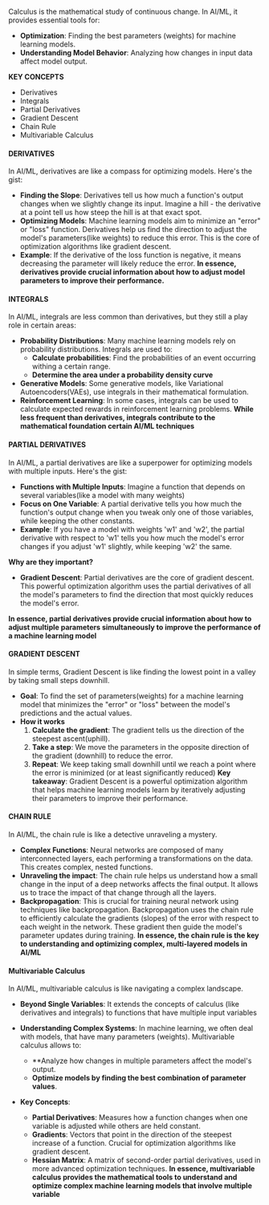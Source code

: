 Calculus is the mathematical study of continuous change. In AI/ML, it provides essential tools for:
* **Optimization**: Finding the best parameters (weights) for machine learning models.
* **Understanding Model Behavior**: Analyzing how changes in input data affect model output.

**KEY CONCEPTS**
* Derivatives
* Integrals
* Partial Derivatives
* Gradient Descent
* Chain Rule
* Multivariable Calculus

#### DERIVATIVES
In AI/ML, derivatives are like a compass for optimizing models. Here's the gist:
* **Finding the Slope**: Derivatives tell us how much a function's output changes when we slightly change its input. Imagine a hill - the derivative at a point tell us how steep the hill is at that exact spot.
* **Optimizing Models**: Machine learning models aim to minimize an "error" or "loss" function. Derivatives help us find the direction to adjust the model's parameters(like weights) to reduce this error. This is the core of optimization algorithms like gradient descent.
* **Example**: If the derivative of the loss function is negative, it means decreasing the parameter will likely reduce the error.
**In essence, derivatives provide crucial information about how to adjust model parameters to improve their performance.**

#### INTEGRALS
In AI/ML, integrals are less common than derivatives, but they still a play role in certain areas:
* **Probability Distributions**: Many machine learning models rely on probability distributions. Integrals are used to:
	* **Calculate probabilities**: Find the probabilities of an event occurring withing a certain range.
	* **Determine the area under a probability density curve**
* **Generative Models**: Some generative models, like Variational Autoencoders(VAEs), use integrals in their mathematical formulation.
* **Reinforcement Learning**: In some cases, integrals can be used to calculate expected rewards in reinforcement learning problems.
**While less frequent than derivatives, integrals contribute to the mathematical foundation certain AI/ML techniques** 

#### PARTIAL DERIVATIVES
In AI/ML, a partial derivatives are like a superpower for optimizing models with multiple inputs. Here's the gist: 
* **Functions with Multiple Inputs**: Imagine a function that depends on several variables(like a model with many weights)
* **Focus on One Variable**: A partial derivative tells you how much the function's output change when you tweak only one of those variables, while keeping the other constants.
* **Example**: If you have a model with weights 'w1' and 'w2', the partial derivative with respect to 'w1' tells you how much the model's error changes if you adjust 'w1' slightly, while keeping 'w2' the same.

**Why are they important?**
* **Gradient Descent**: Partial derivatives are the core of gradient descent. This powerful optimization algorithm uses the partial derivatives of all the model's parameters to find the direction that most quickly reduces the model's error.

**In essence, partial derivatives provide crucial information about how to adjust multiple parameters simultaneously to improve the performance of a machine learning model**

#### GRADIENT DESCENT
In simple terms, Gradient Descent is like finding the lowest point in a valley by taking small steps downhill.
* **Goal**: To find the set of parameters(weights) for a machine learning model that minimizes the "error" or "loss" between the model's predictions and the actual values.
* **How it works**
	1. **Calculate the gradient**: The gradient tells us the direction of the steepest ascent(uphill).
	2. **Take a step**: We move the parameters in the opposite direction of the gradient (downhill) to reduce the error.
	3. **Repeat**: We keep taking small downhill until we reach a point where the error is minimized (or at least significantly reduced)
**Key takeaway**: Gradient Descent is a powerful optimization algorithm that helps machine learning models learn by iteratively adjusting their parameters to improve their performance.

#### CHAIN RULE
In AI/ML, the chain rule is like a detective unraveling a mystery.
* **Complex Functions**: Neural networks are composed of many interconnected layers, each performing a transformations on the data. This creates complex, nested functions.
* **Unraveling the impact**: The chain rule helps us understand how a small change in the input of a deep networks affects the final output. It allows us to trace the impact of that change through all the layers.
* **Backpropagation**: This is crucial for training neural network using techniques like backpropagation. Backpropagation uses the chain rule to efficiently calculate the gradients (slopes) of the error with respect to each weight in the network. These gradient then guide the model's parameter updates during training.
**In essence, the chain rule is the key to understanding and optimizing complex, multi-layered models in AI/ML**

#### Multivariable Calculus
In AI/ML, multivariable calculus is like navigating a complex landscape.
* **Beyond Single Variables**: It extends the concepts of calculus (like derivatives and integrals) to functions that have multiple input variables
* **Understanding Complex Systems**: In machine learning, we often deal with models, that have many parameters (weights). Multivariable calculus allows to: 
	* **Analyze how changes in multiple parameters affect the model's output.
	* **Optimize models by finding the best combination of parameter values**.

* **Key Concepts**:
	* **Partial Derivatives**: Measures how a function changes when one variable is adjusted while others are held constant.
	* **Gradients**: Vectors that point in the direction of the steepest increase of a function. Crucial for optimization algorithms like gradient descent.
	* **Hessian Matrix**: A matrix of second-order partial derivatives, used in more advanced optimization techniques.
**In essence, multivariable calculus provides the mathematical tools to understand and optimize complex machine learning models that involve multiple variable**
